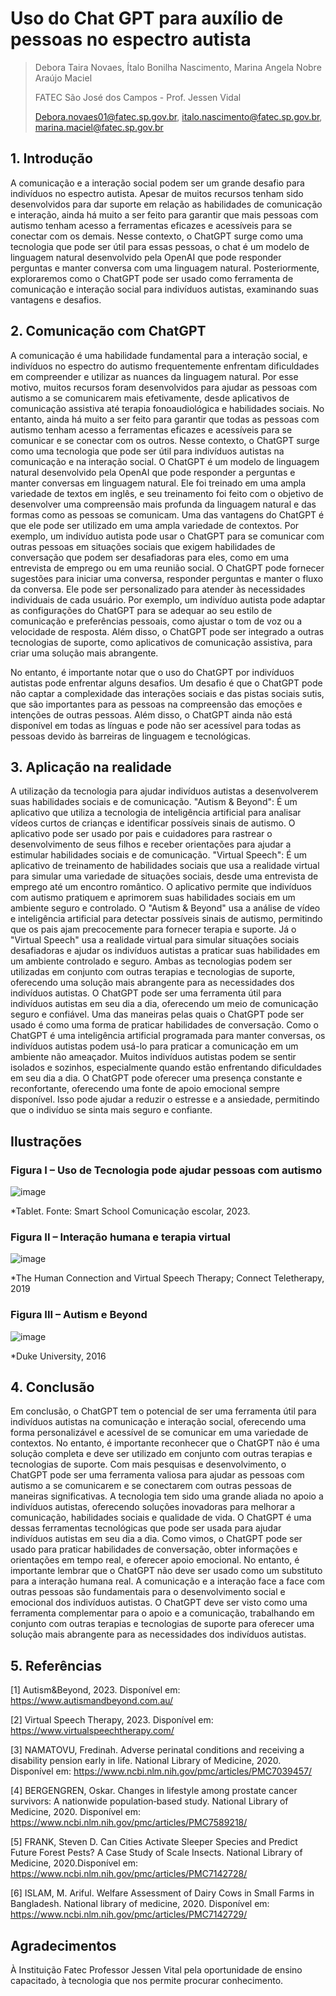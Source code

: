 
# Uso do Chat GPT para auxílio de pessoas no espectro autista
> Debora Taira Novaes, Ítalo Bonilha Nascimento, Marina Angela Nobre Araújo Maciel  
> 
> FATEC São José dos Campos - Prof. Jessen Vidal 
> 
> Debora.novaes01@fatec.sp.gov.br,  italo.nascimento@fatec.sp.gov.br, marina.maciel@fatec.sp.gov.br 
 
## 1.	Introdução 
 A comunicação e a interação social podem ser um grande desafio para indivíduos no espectro autista. Apesar de muitos recursos tenham sido desenvolvidos para dar suporte em relação as habilidades de comunicação e interação, ainda há muito a ser feito para garantir que mais pessoas com autismo tenham acesso a ferramentas eficazes e acessíveis para se conectar com os demais.
Nesse contexto, o ChatGPT surge como uma tecnologia que pode ser útil para essas pessoas, o chat é um modelo de linguagem natural desenvolvido pela OpenAI que pode responder perguntas e manter conversa com uma linguagem natural. Posteriormente, exploraremos como o ChatGPT pode ser usado como ferramenta de comunicação e interação social para indivíduos autistas, examinando suas vantagens e desafios.

## 2.	Comunicação com ChatGPT
A comunicação é uma habilidade fundamental para a interação social, e indivíduos no espectro do autismo frequentemente enfrentam dificuldades em compreender e utilizar as nuances da linguagem natural. Por esse motivo, muitos recursos foram desenvolvidos para ajudar as pessoas com autismo a se comunicarem mais efetivamente, desde aplicativos de comunicação assistiva até terapia fonoaudiológica e habilidades sociais. No entanto, ainda há muito a ser feito para garantir que todas as pessoas com autismo tenham acesso a ferramentas eficazes e acessíveis para se comunicar e se conectar com os outros. Nesse contexto, o ChatGPT surge como uma tecnologia que pode ser útil para indivíduos autistas na comunicação e na interação social. 
O ChatGPT é um modelo de linguagem natural desenvolvido pela OpenAI que pode responder a perguntas e manter conversas em linguagem natural. Ele foi treinado em uma ampla variedade de textos em inglês, e seu treinamento foi feito com o objetivo de desenvolver uma compreensão mais profunda da linguagem natural e das formas como as pessoas se comunicam. Uma das vantagens do ChatGPT é que ele pode ser utilizado em uma ampla variedade de contextos. Por exemplo, um indivíduo autista pode usar o ChatGPT para se comunicar com outras pessoas em situações sociais que exigem habilidades de conversação que podem ser desafiadoras para eles, como em uma entrevista de emprego ou em uma reunião social. O ChatGPT pode fornecer sugestões para iniciar uma conversa, responder perguntas e manter o fluxo da conversa. 
Ele pode ser personalizado para atender às necessidades individuais de cada usuário. Por exemplo, um indivíduo autista pode adaptar as configurações do ChatGPT para se adequar ao seu estilo de comunicação e preferências pessoais, como ajustar o tom de voz ou a velocidade de resposta. Além disso, o ChatGPT pode ser integrado a outras tecnologias de suporte, como aplicativos de comunicação assistiva, para criar uma solução mais abrangente. 

No entanto, é importante notar que o uso do ChatGPT por indivíduos autistas pode enfrentar alguns desafios. Um desafio é que o ChatGPT pode não captar a complexidade das interações sociais e das pistas sociais sutis, que são importantes para as pessoas na compreensão das emoções e intenções de outras pessoas. Além disso, o ChatGPT ainda não está disponível em todas as línguas e pode não ser acessível para todas as pessoas devido às barreiras de linguagem e tecnológicas.

## 3.	Aplicação na realidade
 A utilização da tecnologia para ajudar indivíduos autistas a desenvolverem suas habilidades sociais e de comunicação.
"Autism & Beyond": É um aplicativo que utiliza a tecnologia de inteligência artificial para analisar vídeos curtos de crianças e identificar possíveis sinais de autismo. O aplicativo pode ser usado por pais e cuidadores para rastrear o desenvolvimento de seus filhos e receber orientações para ajudar a estimular habilidades sociais e de comunicação. 
"Virtual Speech": É um aplicativo de treinamento de habilidades sociais que usa a realidade virtual para simular uma variedade de situações sociais, desde uma entrevista de emprego até um encontro romântico. O aplicativo permite que indivíduos com autismo pratiquem e aprimorem suas habilidades sociais em um ambiente seguro e controlado. 
O "Autism & Beyond" usa a análise de vídeo e inteligência artificial para detectar possíveis sinais de autismo, permitindo que os pais ajam precocemente para fornecer terapia e suporte. Já o "Virtual Speech" usa a realidade virtual para simular situações sociais desafiadoras e ajudar os indivíduos autistas a praticar suas habilidades em um ambiente controlado e seguro. Ambas as tecnologias podem ser utilizadas em conjunto com outras terapias e tecnologias de suporte, oferecendo uma solução mais abrangente para as necessidades dos indivíduos autistas. 
O ChatGPT pode ser uma ferramenta útil para indivíduos autistas em seu dia a dia, oferecendo um meio de comunicação seguro e confiável. Uma das maneiras pelas quais o ChatGPT pode ser usado é como uma forma de praticar habilidades de conversação. Como o ChatGPT é uma inteligência artificial programada para manter conversas, os indivíduos autistas podem usá-lo para praticar a comunicação em um ambiente não ameaçador. Muitos indivíduos autistas podem se sentir isolados e sozinhos, especialmente quando estão enfrentando dificuldades em seu dia a dia. O ChatGPT pode oferecer uma presença constante e reconfortante, oferecendo uma fonte de apoio emocional sempre disponível. Isso pode ajudar a reduzir o estresse e a ansiedade, permitindo que o indivíduo se sinta mais seguro e confiante.

## Ilustrações
### Figura I – Uso de Tecnologia pode ajudar pessoas com autismo

 ![image](https://github.com/deborataira/Bertoti/assets/92901837/40a0441a-76ea-475a-809a-14d43c2f7b1b)
 

*Tablet. Fonte:  Smart School Comunicação escolar, 2023.

### Figura II – Interação humana e terapia virtual

 ![image](https://github.com/deborataira/Bertoti/assets/92901837/088dafeb-6633-47a1-bea8-864df2dd838e)
 

*The Human Connection and Virtual Speech Therapy; Connect Teletherapy, 2019


### Figura III – Autism e Beyond

 ![image](https://github.com/deborataira/Bertoti/assets/92901837/244126f5-540c-4748-9323-e4ea6be43fdc)


*Duke University, 2016 

 
## 4.	Conclusão
Em conclusão, o ChatGPT tem o potencial de ser uma ferramenta útil para indivíduos autistas na comunicação e interação social, oferecendo uma forma personalizável e acessível de se comunicar em uma variedade de contextos. No entanto, é importante reconhecer que o ChatGPT não é uma solução completa e deve ser utilizado em conjunto com outras terapias e tecnologias de suporte. Com mais pesquisas e desenvolvimento, o ChatGPT pode ser uma ferramenta valiosa para ajudar as pessoas com autismo a se comunicarem e se conectarem com outras pessoas de maneiras significativas. A tecnologia tem sido uma grande aliada no apoio a indivíduos autistas, oferecendo soluções inovadoras para melhorar a comunicação, habilidades sociais e qualidade de vida. O ChatGPT é uma dessas ferramentas tecnológicas que pode ser usada para ajudar indivíduos autistas em seu dia a dia. Como vimos, o ChatGPT pode ser usado para praticar habilidades de conversação, obter informações e orientações em tempo real, e oferecer apoio emocional. 
No entanto, é importante lembrar que o ChatGPT não deve ser usado como um substituto para a interação humana real. A comunicação e a interação face a face com outras pessoas são fundamentais para o desenvolvimento social e emocional dos indivíduos autistas. O ChatGPT deve ser visto como uma ferramenta complementar para o apoio e a comunicação, trabalhando em conjunto com outras terapias e tecnologias de suporte para oferecer uma solução mais abrangente para as necessidades dos indivíduos autistas. 


## 5.	Referências 
[1] Autism&Beyond, 2023. Disponível em: https://www.autismandbeyond.com.au/

[2] Virtual Speech Therapy, 2023. Disponível em: https://www.virtualspeechtherapy.com/

[3] NAMATOVU, Fredinah. Adverse perinatal conditions and receiving a disability pension early in life. National Library of Medicine, 2020. Disponível em: https://www.ncbi.nlm.nih.gov/pmc/articles/PMC7039457/

[4] BERGENGREN, Oskar. Changes in lifestyle among prostate cancer survivors: A nationwide population‐based study. National Library of Medicine, 2020. Disponível em: https://www.ncbi.nlm.nih.gov/pmc/articles/PMC7589218/

[5] FRANK, Steven D. Can Cities Activate Sleeper Species and Predict Future Forest Pests? A Case Study of Scale Insects. National Library of Medicine, 2020.Disponível em: https://www.ncbi.nlm.nih.gov/pmc/articles/PMC7142728/

[6] ISLAM, M. Ariful. Welfare Assessment of Dairy Cows in Small Farms in Bangladesh. National library of medicine, 2020. Disponível em: https://www.ncbi.nlm.nih.gov/pmc/articles/PMC7142729/

## Agradecimentos 
À Instituição Fatec Professor Jessen Vital pela oportunidade de ensino capacitado, à tecnologia que nos permite procurar conhecimento. 
